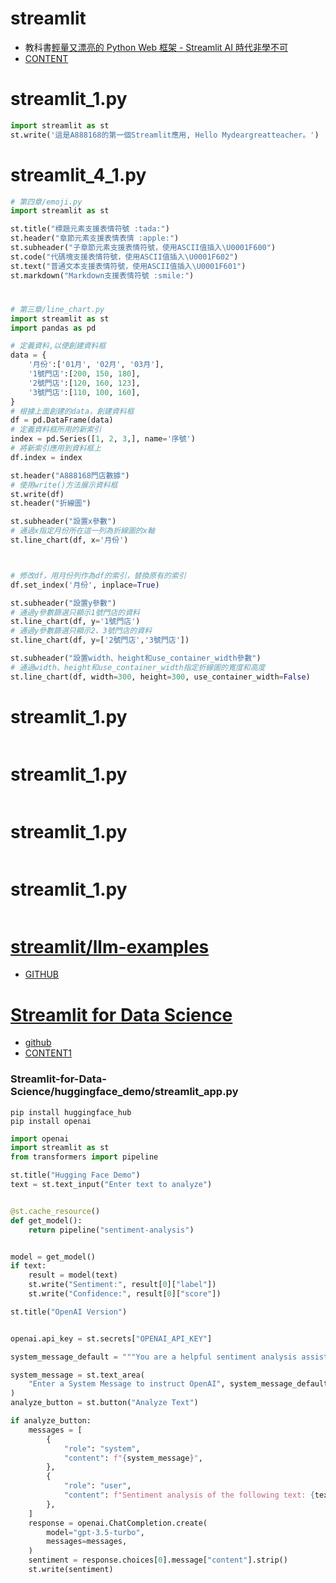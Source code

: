 # streamlit
- 教科書[輕量又漂亮的 Python Web 框架 - Streamlit AI 時代非學不可](https://www.tenlong.com.tw/products/9786267383988?list_name=srh)
- [CONTENT](CONTENT.MD)
# streamlit_1.py
```python
import streamlit as st
st.write('這是A888168的第一個Streamlit應用, Hello Mydeargreatteacher。')
```

# streamlit_4_1.py
```python
# 第四章/emoji.py
import streamlit as st

st.title("標題元素支援表情符號 :tada:")
st.header("章節元素支援表情表情 :apple:")
st.subheader("子章節元素支援表情符號，使用ASCII值插入\U0001F600")
st.code("代碼塊支援表情符號，使用ASCII值插入\U0001F602")
st.text("普通文本支援表情符號，使用ASCII值插入\U0001F601")
st.markdown("Markdown支援表情符號 :smile:")

```

# 
```python
# 第三章/line_chart.py
import streamlit as st
import pandas as pd

# 定義資料,以便創建資料框
data = {
    '月份':['01月', '02月', '03月'],
    '1號門店':[200, 150, 180],
    '2號門店':[120, 160, 123],
    '3號門店':[110, 100, 160],
}
# 根據上面創建的data，創建資料框
df = pd.DataFrame(data)
# 定義資料框所用的新索引
index = pd.Series([1, 2, 3,], name='序號')
# 將新索引應用到資料框上
df.index = index

st.header("A888168門店數據")
# 使用write()方法展示資料框
st.write(df)
st.header("折線圖")

st.subheader("設置x參數")
# 通過x指定月份所在這一列為折線圖的x軸
st.line_chart(df, x='月份')



# 修改df，用月份列作為df的索引，替換原有的索引
df.set_index('月份', inplace=True)

st.subheader("設置y參數")
# 通過y參數篩選只顯示1號門店的資料
st.line_chart(df, y='1號門店')
# 通過y參數篩選只顯示2、3號門店的資料
st.line_chart(df, y=['2號門店','3號門店'])

st.subheader("設置width、height和use_container_width參數")
# 通過width、height和use_container_width指定折線圖的寬度和高度
st.line_chart(df, width=300, height=300, use_container_width=False)
```

# streamlit_1.py
```python

```

# streamlit_1.py
```python

```

# streamlit_1.py
```python

```

# streamlit_1.py
```python

```

# [streamlit/llm-examples](https://llm-examples.streamlit.app/)
- [GITHUB](https://github.com/streamlit/llm-examples/tree/main)

# [Streamlit for Data Science](https://www.packtpub.com/en-tw/product/streamlit-for-data-science-9781803248226?srsltid=AfmBOoooJpKCpnO61p5z7ET-nNxY9PiQiPaSAM2f-sHUBDLc74n9zXZY)
- [github](https://github.com/tylerjrichards/Streamlit-for-Data-Science/blob/main/huggingface_demo/streamlit_app.py)
- [CONTENT1](CONTENT1.MD)
### Streamlit-for-Data-Science/huggingface_demo/streamlit_app.py

```
pip install huggingface_hub
pip install openai
```
```python
import openai
import streamlit as st
from transformers import pipeline

st.title("Hugging Face Demo")
text = st.text_input("Enter text to analyze")


@st.cache_resource()
def get_model():
    return pipeline("sentiment-analysis")


model = get_model()
if text:
    result = model(text)
    st.write("Sentiment:", result[0]["label"])
    st.write("Confidence:", result[0]["score"])

st.title("OpenAI Version")


openai.api_key = st.secrets["OPENAI_API_KEY"]

system_message_default = """You are a helpful sentiment analysis assistant. You always respond with the sentiment of the text you are given and the confidence of your sentiment analysis with a number between 0 and 1"""

system_message = st.text_area(
    "Enter a System Message to instruct OpenAI", system_message_default
)
analyze_button = st.button("Analyze Text")

if analyze_button:
    messages = [
        {
            "role": "system",
            "content": f"{system_message}",
        },
        {
            "role": "user",
            "content": f"Sentiment analysis of the following text: {text}",
        },
    ]
    response = openai.ChatCompletion.create(
        model="gpt-3.5-turbo",
        messages=messages,
    )
    sentiment = response.choices[0].message["content"].strip()
    st.write(sentiment)
```

